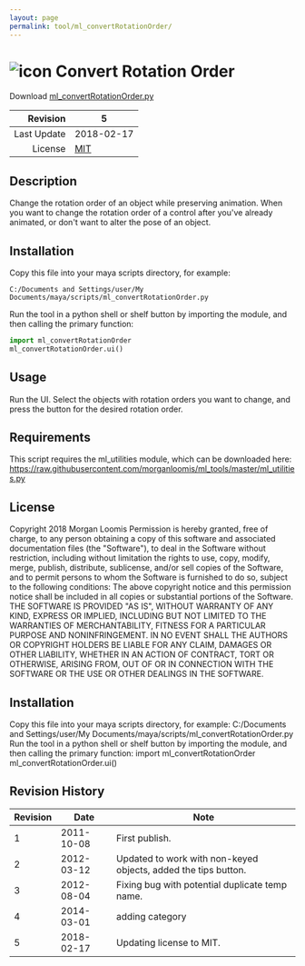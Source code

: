 ```yaml
---
layout: page
permalink: tool/ml_convertRotationOrder/
---
```


# ![icon](https://raw.githubusercontent.com/morganloomis/ml_tools/master/icons//ml_convertRotationOrder.png) Convert Rotation Order
Download [ml_convertRotationOrder.py](https://raw.githubusercontent.com/morganloomis/ml_tools/master/ml_convertRotationOrder.py)

| Revision | 5 |
|---:|---|
| Last Update | 2018-02-17 |
| License | [MIT](https://opensource.org/licenses/MIT) |

## Description

 Change the rotation order of an object while preserving animation. When you want to change the rotation order of a control after you've already animated, or don't want to alter the pose of an object. 

## Installation

Copy this file into your maya scripts directory, for example:

`C:/Documents and Settings/user/My Documents/maya/scripts/ml_convertRotationOrder.py`

Run the tool in a python shell or shelf button by importing the module, 
and then calling the primary function:

```python
import ml_convertRotationOrder
ml_convertRotationOrder.ui()
```

## Usage

 Run the UI. Select the objects with rotation orders you want to change, and press the button for the desired rotation order. 

## Requirements

 This script requires the ml_utilities module, which can be downloaded here: https://raw.githubusercontent.com/morganloomis/ml_tools/master/ml_utilities.py 

## License

 Copyright 2018 Morgan Loomis Permission is hereby granted, free of charge, to any person obtaining a copy of this software and associated documentation files (the "Software"), to deal in the Software without restriction, including without limitation the rights to use, copy, modify, merge, publish, distribute, sublicense, and/or sell copies of the Software, and to permit persons to whom the Software is furnished to do so, subject to the following conditions: The above copyright notice and this permission notice shall be included in all copies or substantial portions of the Software. THE SOFTWARE IS PROVIDED "AS IS", WITHOUT WARRANTY OF ANY KIND, EXPRESS OR IMPLIED, INCLUDING BUT NOT LIMITED TO THE WARRANTIES OF MERCHANTABILITY, FITNESS FOR A PARTICULAR PURPOSE AND NONINFRINGEMENT. IN NO EVENT SHALL THE AUTHORS OR COPYRIGHT HOLDERS BE LIABLE FOR ANY CLAIM, DAMAGES OR OTHER LIABILITY, WHETHER IN AN ACTION OF CONTRACT, TORT OR OTHERWISE, ARISING FROM, OUT OF OR IN CONNECTION WITH THE SOFTWARE OR THE USE OR OTHER DEALINGS IN THE SOFTWARE. 

## Installation

 Copy this file into your maya scripts directory, for example: C:/Documents and Settings/user/My Documents/maya/scripts/ml_convertRotationOrder.py Run the tool in a python shell or shelf button by importing the module, and then calling the primary function: import ml_convertRotationOrder ml_convertRotationOrder.ui() 

## Revision History

| Revision | Date | Note|
|---|---|---|
|1|2011-10-08|First publish.|
|2|2012-03-12|Updated to work with non-keyed objects, added the tips button.|
|3|2012-08-04|Fixing bug with potential duplicate temp name.|
|4|2014-03-01|adding category|
|5|2018-02-17|Updating license to MIT.|
